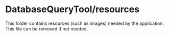 # DatabaseQueryTool/resources

This folder contains resources (such as images) needed by the application. This file can
be removed if not needed.
